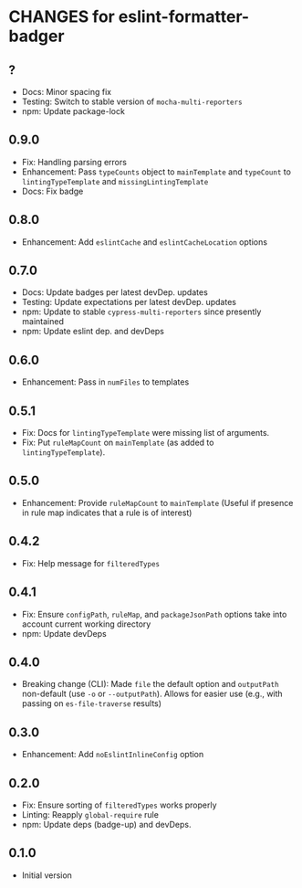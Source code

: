 # CHANGES for eslint-formatter-badger

## ?

- Docs: Minor spacing fix
- Testing: Switch to stable version of `mocha-multi-reporters`
- npm: Update package-lock

## 0.9.0

- Fix: Handling parsing errors
- Enhancement: Pass `typeCounts` object to `mainTemplate` and `typeCount` to
    `lintingTypeTemplate` and `missingLintingTemplate`
- Docs: Fix badge

## 0.8.0

- Enhancement: Add `eslintCache` and `eslintCacheLocation` options

## 0.7.0

- Docs: Update badges per latest devDep. updates
- Testing: Update expectations per latest devDep. updates
- npm: Update to stable `cypress-multi-reporters` since presently maintained
- npm: Update eslint dep. and devDeps

## 0.6.0

- Enhancement: Pass in `numFiles` to templates

## 0.5.1

- Fix: Docs for `lintingTypeTemplate` were missing list of arguments.
- Fix: Put `ruleMapCount` on `mainTemplate` (as added to
    `lintingTypeTemplate`).

## 0.5.0

- Enhancement: Provide `ruleMapCount` to `mainTemplate` (Useful if
    presence in rule map indicates that a rule is of interest)

## 0.4.2

- Fix: Help message for `filteredTypes`

## 0.4.1

- Fix: Ensure `configPath`, `ruleMap`, and `packageJsonPath` options
    take into account current working directory
- npm: Update devDeps

## 0.4.0

- Breaking change (CLI): Made `file` the default option and `outputPath`
    non-default (use `-o` or `--outputPath`). Allows for easier use
   (e.g., with passing on `es-file-traverse` results)

## 0.3.0

- Enhancement: Add `noEslintInlineConfig` option

## 0.2.0

- Fix: Ensure sorting of `filteredTypes` works properly
- Linting: Reapply `global-require` rule
- npm: Update deps (badge-up) and devDeps.

## 0.1.0

- Initial version
